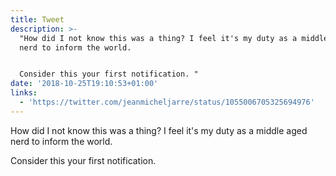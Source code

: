 ```yaml
---
title: Tweet
description: >-
  "How did I not know this was a thing? I feel it's my duty as a middle aged
  nerd to inform the world.


  Consider this your first notification. "
date: '2018-10-25T19:10:53+01:00'
links:
  - 'https://twitter.com/jeanmicheljarre/status/1055006705325694976'
---
```

How did I not know this was a thing? I feel it's my duty as a middle aged nerd to inform the world.

Consider this your first notification. 

